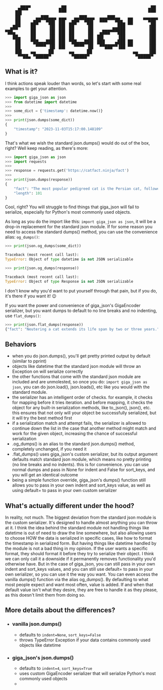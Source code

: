 <pre>
     ▄███▀           ▄██                                ▄██                               ▀███▄
    ██▌              ▀▀▀                                ▀▀▀                                  ▐██
    ██      ▄▄███▄▄▄ ▄▄▄   ▄▄███▄▄▄  ▄▄▄███▄▄   ▄▄    ▄▄▄▄▄▄  ▄▄█▄▄▄    ▄███▄▄  ▄▄▄▄ ▄▄█▄     ██
    ██    ▄██▀  ▀██▌ ██▌ ▄██▀  ▀██▌  ▀▀▀   ▀██▄ ██      ▀██ ██▀  ▀▀█ ▄██▀   ▀██▄ ████▀▀▀██    ██
  ▄██▀    ██     ▐█▌ ██▌ ██     ▐█▌       ▄▄███         ▐██ ██▄      ██       ██ ██▌    ██▌   ▀██▄
▀██▄      ██     ▐█▌ ██▌ ██     ▐█▌  ▄███▀▀▀███         ▐██  ▀████▄  ██       ██ ██▌    ▐█▌     ▄██▀
   ██▄    ██     ▐█▌ ██▌ ██     ▐█▌ ██▌     ▐██         ▐██      ▀██ ██       ██ ██▌    ▐█▌   ▄██▀
    ██    ▀██▄▄▄███▌ ██▌ ▀██▄▄▄███▌ ███    ▄███ ██      ▐██ █▄   ▄██ ▐██▄   ▄██▀ ██▌    ▐█▌   ██
    ██      ▀▀▀▀ ▐█▌ ██▌   ▀▀▀▀ ▐█▌  ▀▀███▀▀▐██ ▀▀      ▐██ ▀▀███▀▀    ▀▀███▀▀   ██▌    ▐█▌   ██
    ██▌   ▄▄     ██      ▄▄     ██                ▄▄    ▐██                                  ▄██
     ▀▀██▄ ▀█████▀        ▀█████▀                  ▀█████▀                                ▄███▀
</pre>

## What is it?
I think actions speak louder than words, so let's start with some real examples to get your attention.

```python
>>> import giga_json as json
>>> from datetime import datetime
>>> 
>>> some_dict = {'timestamp': datetime.now()}
>>> 
>>> print(json.dumps(some_dict))
{
    "timestamp": "2023-11-03T15:17:00.148109"
}
```

That's what we wish the standard json.dumps() would do out of the box, right?  Well keep reading, as there's more:

```python
>>> import giga_json as json
>>> import requests
>>> 
>>> response = requests.get('https://catfact.ninja/fact')
>>> 
>>> print(json.dumps(response))
{
    "fact": "The most popular pedigreed cat is the Persian cat, followed by the Main Coon cat and the Siamese cat.",
    "length": 101
}
```

Cool, right?  You will struggle to find things that giga_json will fail to serialize, especially for Python's most commonly used objects. 

As long as you do the import like this: `import giga_json as json`, it will be a drop-in replacement for the standard json module.  If for some reason you need to access the standard dumps() method, you can use the convenience alias: `og_dumps()`:

```python
>>> print(json.og_dumps(some_dict))

Traceback (most recent call last):
TypeError: Object of type datetime is not JSON serializable
```

```python
>>> print(json.og_dumps(response))

Traceback (most recent call last):
TypeError: Object of type Response is not JSON serializable
```

I don't know why you'd want to put yourself through that pain, but if you do, it's there if you want it!  😉

If you want the power and convenience of giga_json's GigaEncoder serializer, but you want dumps to default to no line breaks and no indenting, use `flat_dumps()`:

```python
>>> print(json.flat_dumps(response))
{"fact": "Neutering a cat extends its life span by two or three years.", "length": 60}
```

## Behaviors
- when you do json.dumps(), you'll get pretty printed output by default (similar to pprint)
- objects like datetime that the standard json module will throw an Exception on will serialize correctly
- the other functions that come with the standard json module are included and are unmolested, so once you do: `import giga_json as json`, you can do json.load(), json.loads(), etc like you would with the standard module.
- the serializer has an intelligent order of checks.  for example, it checks for mapping before it tries iteration.  and before mapping, it checks the object for any built-in serialization methods, like to_json(), json(), etc.  this ensures that not only will your object be successfully serialized, but it will try the best method first
- if a serialization match and attempt fails, the serializer is allowed to continue down the list in the case that another method might match and work for the given object, increasing the chance of successful serialization
- .og_dumps() is an alias to the standard json.dumps() method, completely unchanged, if you need it
- .flat_dumps() uses giga_json's custom serializer, but its output argument defaults match standard json module, which means no pretty printing (no line breaks and no indents).  this is for convenience.  you can use normal dumps and pass in None for indent and False for sort_keys, and you will get an identical outcome
- being a simple function override, giga_json's dumps() function still allows you to pass in your own indent and sort_keys value, as well as using default= to pass in your own custom serializer

## What's actually different under the hood?

In reality, not much.  The biggest deviation from the standard json module is the custom serializer.  It's designed to handle almost anything you can throw at it.  I think the idea behind the standard module not handling things like datetime is out of need to draw the line somewhere, but also allowing users to choose HOW the data is serialized in specific cases, like how to format the timestamp in serialized form.  But having things like datetime handled by the module is not a bad thing in my opinion.  If the user wants a specific format, they should format it before they try to serialize their object.  I think we can only call it a downside if it permanently removes functionality you'd otherwise have.  But in the case of giga_json, you can still pass in your own indent and sort_keys values, and you can still use default= to pass in your own serializer, so you can use it the way you want.  You can even access the vanilla dumps() function via the alias og_dumps().  By defaulting to what most people expect and want most often, value is added.  If and when that default value isn't what they desire, they are free to handle it as they please, as this doesn't limit them from doing so. 

## More details about the differences?
- ### **vanilla json.dumps()**
  - defaults to `indent=None`, `sort_keys=False`
  - throws TypeError Exception if your data contains commonly used objects like datetime
- ### **giga_json's json.dumps()**
  - defaults to `indent=4`, `sort_keys=True`
  - uses custom GigaEncoder serializer that will serialize Python's most commonly used objects
  - 